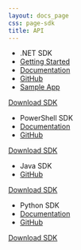 ```yaml
---
layout: docs_page
css: page-sdk
title: API
---
```


<section class="section--full-width section--sdk">
	<div class="wrap">
		<article class="col-1-3">
			<div class="sdk-img">
				<a class="thumbnail net" href="http://www.nuget.org/packages/Okta.Core.Client/" target="_blank">
				</a>
			</div>
			<div class="content">
				<ul class="sdk-list">
					<li>.NET SDK</li>
					<li>
						<a class="" href="/docs/sdk/core/csharp_api_sdk/html/6af60b57-62fa-477c-a899-e2f21286c53d.htm">Getting Started</a>
					</li>
					<li>
						<a class="" href="/docs/sdk/core/csharp_api_sdk/">Documentation</a>
					</li>
					<li>
						<a class="" href="https://github.com/okta/oktasdk-csharp">GitHub</a>
					</li>
					<li>
						<a class="" href="https://github.com/okta/okta-music-store">Sample App</a>
					</li>
				</ul>
				<a href="http://www.nuget.org/packages/Okta.Core.Client/" class="btn" target="_blank">Download SDK</a>
			</div>
		</article>
		<article class="col-1-3">
			<div class="sdk-img">
				<a class="thumbnail powershell" href="https://chocolatey.org/packages/Okta.Core.Automation" target="_blank">
				</a>
			</div>
			<div class="content">
				<ul class="sdk-list">
					<li>PowerShell SDK</li>
					<li>
						<a class="" href="https://github.com/okta/oktasdk-csharp/tree/master/Okta.Core.Automation">Documentation</a>
					</li>
					<li>
						<a class="" href="https://github.com/okta/oktasdk-csharp">GitHub</a>
					</li>
				</ul>
				<a href="https://chocolatey.org/packages/Okta.Core.Automation" class="btn" target="_blank">Download SDK</a>
			</div>
		</article>
		<article class="col-1-3">
			<div class="sdk-img">
				<a class="thumbnail java"  href="https://github.com/okta/oktasdk-java" target="_blank">
				</a>
			</div>
			<div class="content">
				<ul class="sdk-list">
					<li>Java SDK</li>
					<li>
						<a class="" href="https://github.com/okta/oktasdk-java">GitHub</a>
					</li>
				</ul>
				<a href="https://github.com/okta/oktasdk-java" class="btn" target="_blank">Download SDK</a>
			</div>
		</article>
        <article class="col-1-3">
            <div class="sdk-img">
				<a class="thumbnail python"  href="https://pypi.python.org/pypi/okta" target="_blank">
				</a>
            </div>
            <div class="content">
                <ul class="sdk-list">
                    <li>Python SDK</li>
                    <li>
                        <a class="" href="/docs/sdk/core/python_api_sdk/">Documentation</a>
                    </li>
                    <li>
                        <a class="" href="https://github.com/okta/oktasdk-python">GitHub</a>
                    </li>
                </ul>
                <a href="https://pypi.python.org/pypi/okta" class="btn" target="_blank">Download SDK</a>
            </div>
        </article>
	</div>
</section>

<style>
	#scroll-top-button {
		display: none;
	}
</style>